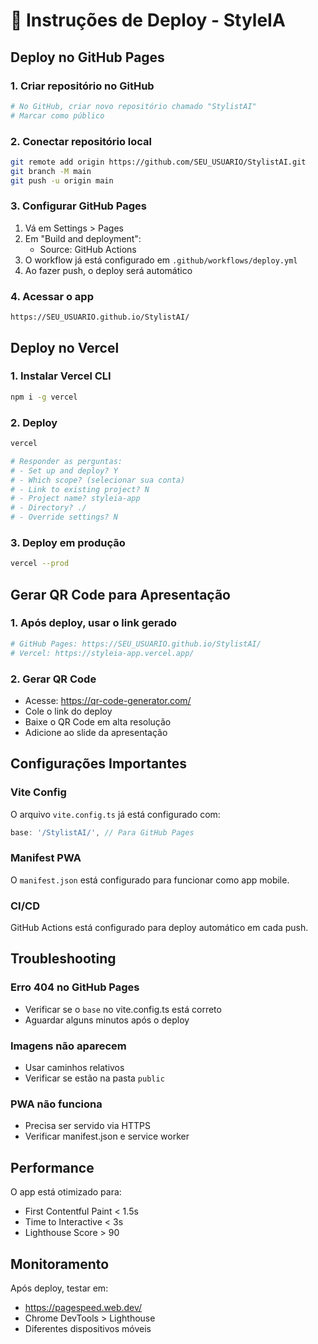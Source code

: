 # 🚀 Instruções de Deploy - StyleIA

## Deploy no GitHub Pages

### 1. Criar repositório no GitHub
```bash
# No GitHub, criar novo repositório chamado "StylistAI"
# Marcar como público
```

### 2. Conectar repositório local
```bash
git remote add origin https://github.com/SEU_USUARIO/StylistAI.git
git branch -M main
git push -u origin main
```

### 3. Configurar GitHub Pages
1. Vá em Settings > Pages
2. Em "Build and deployment":
   - Source: GitHub Actions
3. O workflow já está configurado em `.github/workflows/deploy.yml`
4. Ao fazer push, o deploy será automático

### 4. Acessar o app
```
https://SEU_USUARIO.github.io/StylistAI/
```

## Deploy no Vercel

### 1. Instalar Vercel CLI
```bash
npm i -g vercel
```

### 2. Deploy
```bash
vercel

# Responder as perguntas:
# - Set up and deploy? Y
# - Which scope? (selecionar sua conta)
# - Link to existing project? N
# - Project name? styleia-app
# - Directory? ./
# - Override settings? N
```

### 3. Deploy em produção
```bash
vercel --prod
```

## Gerar QR Code para Apresentação

### 1. Após deploy, usar o link gerado
```bash
# GitHub Pages: https://SEU_USUARIO.github.io/StylistAI/
# Vercel: https://styleia-app.vercel.app/
```

### 2. Gerar QR Code
- Acesse: https://qr-code-generator.com/
- Cole o link do deploy
- Baixe o QR Code em alta resolução
- Adicione ao slide da apresentação

## Configurações Importantes

### Vite Config
O arquivo `vite.config.ts` já está configurado com:
```typescript
base: '/StylistAI/', // Para GitHub Pages
```

### Manifest PWA
O `manifest.json` está configurado para funcionar como app mobile.

### CI/CD
GitHub Actions está configurado para deploy automático em cada push.

## Troubleshooting

### Erro 404 no GitHub Pages
- Verificar se o `base` no vite.config.ts está correto
- Aguardar alguns minutos após o deploy

### Imagens não aparecem
- Usar caminhos relativos
- Verificar se estão na pasta `public`

### PWA não funciona
- Precisa ser servido via HTTPS
- Verificar manifest.json e service worker

## Performance

O app está otimizado para:
- First Contentful Paint < 1.5s
- Time to Interactive < 3s
- Lighthouse Score > 90

## Monitoramento

Após deploy, testar em:
- https://pagespeed.web.dev/
- Chrome DevTools > Lighthouse
- Diferentes dispositivos móveis